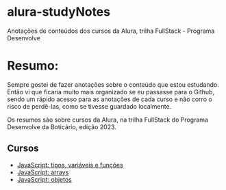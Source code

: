 # alura-studyNotes
Anotações de conteúdos dos cursos da Alura, trilha FullStack - Programa Desenvolve

# Resumo:
Sempre gostei de fazer anotações sobre o conteúdo que estou estudando. Então vi que ficaria muito mais organizado se eu passasse para o Github, sendo um rápido acesso para as anotações de cada curso e não corro o risco de perdê-las, como se tivesse guardado localmente.

Os resumos são sobre cursos da Alura, na trilha FullStack do Programa Desenvolve da Boticário, edição 2023.

## Cursos

 - [JavaScript: tipos, variáveis e funções](https://github.com/cailane-rs/alura-studyNotes/tree/master/JavaScript_tipos_variaveis_funcoes)
 - [JavaScript: arrays](https://github.com/cailane-rs/alura-studyNotes/tree/master/JavaScript_array_matriz_function_for)
 - [JavaScript: objetos](https://github.com/cailane-rs/alura-studyNotes/tree/master/JavaScript_objetos)
